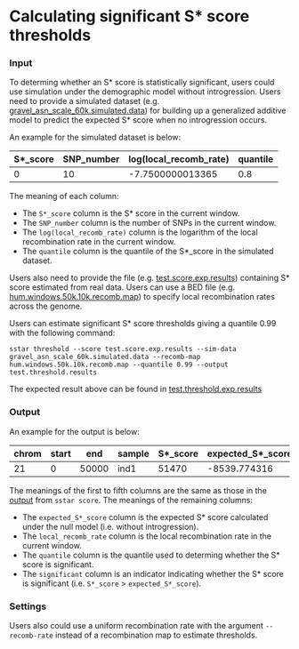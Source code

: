 # Calculating significant S* score thresholds

### Input

To determing whether an S\* score is statistically significant, users could use simulation under the demographic model without introgression. Users need to provide a simulated dataset (e.g. [gravel_asn_scale_60k.simulated.data](https://raw.githubusercontent.com/xin-huang/sstar/main/examples/data/simulated_data/gravel_asn_scale_60k.simulated.data)) for building up a generalized additive model to predict the expected S\* score when no introgression occurs.

An example for the simulated dataset is below:

| S*_score | SNP_number | log(local_recomb_rate) | quantile |
| - | - | - | - |
| 0 | 10 | -7.7500000013365 | 0.8 |

The meaning of each column:

- The `S*_score` column is the S\* score in the current window.
- The `SNP_number` column is the number of SNPs in the current window.
- The `log(local_recomb_rate)` column is the logarithm of the local recombination rate in the current window.
- The `quantile` column is the quantile of the S\*_score in the simulated dataset.

Users also need to provide the file (e.g. [test.score.exp.results](https://github.com/xin-huang/sstar/blob/main/tests/results/test.score.exp.results)) containing S\* score estimated from real data. Users can use a BED file (e.g. [hum.windows.50k.10k.recomb.map](https://raw.githubusercontent.com/xin-huang/sstar/main/examples/data/real_data/hum.windows.50k.10k.recomb.map)) to specify local recombination rates across the genome.

Users can estimate significant S* score thresholds giving a quantile 0.99 with the following command:

	sstar threshold --score test.score.exp.results --sim-data gravel_asn_scale_60k.simulated.data --recomb-map hum.windows.50k.10k.recomb.map --quantile 0.99 --output test.threshold.results

The expected result above can be found in [test.threshold.exp.results](https://github.com/xin-huang/sstar/blob/main/tests/results/test.threshold.exp.results)

### Output

An example for the output is below:

| chrom | start | end | sample | S*_score | expected_S*_score | local_recomb_rate | quantile | significant |
| -     | -     | -   | -      | -        | -                 | -                 | -        | -           |
| 21    |  0    | 50000 | ind1 | 51470 | -8539.774316 | 1.29162 | 0.99 | True |

The meanings of the first to fifth columns are the same as those in the [output](https://sstar.readthedocs.io/en/latest/userguide/score/#output) from `sstar score`. The meanings of the remaining columns:

- The `expected_S*_score` column is the expected S\* score calculated under the null model (i.e. without introgression).
- The `local_recomb_rate` column is the local recombination rate in the current window.
- The `quantile` column is the quantile used to determing whether the S\* score is significant.
- The `significant` column is an indicator indicating whether the S\* score is significant (i.e. `S*_score` > `expected_S*_score`).

### Settings

Users also could use a uniform recombination rate with the argument `--recomb-rate` instead of a recombination map to estimate thresholds.
